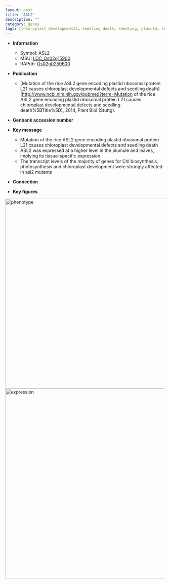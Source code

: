 ```yaml
---
layout: post
title: "ASL2"
description: ""
category: genes
tags: [chloroplast developmental, seedling death, seedling, plumule, leaf, Chl biosynthesis, photosynthesis]
---
```


* **Information**  
    + Symbol: ASL2  
    + MSU: [LOC_Os02g15900](http://rice.plantbiology.msu.edu/cgi-bin/ORF_infopage.cgi?orf=LOC_Os02g15900)  
    + RAPdb: [Os02g0259600](http://rapdb.dna.affrc.go.jp/viewer/gbrowse_details/irgsp1?name=Os02g0259600)  

* **Publication**  
    + [Mutation of the rice ASL2 gene encoding plastid ribosomal protein L21 causes chloroplast developmental defects and seedling death](http://www.ncbi.nlm.nih.gov/pubmed?term=Mutation of the rice ASL2 gene encoding plastid ribosomal protein L21 causes chloroplast developmental defects and seedling death%5BTitle%5D), 2014, Plant Biol (Stuttg).

* **Genbank accession number**  

* **Key message**  
    + Mutation of the rice ASL2 gene encoding plastid ribosomal protein L21 causes chloroplast developmental defects and seedling death
    + ASL2 was expressed at a higher level in the plumule and leaves, implying its tissue-specific expression.
    + The transcript levels of the majority of genes for Chl biosynthesis, photosynthesis and chloroplast development were strongly affected in asl2 mutants

* **Connection**  

* **Key figures**  
<img src="https://funricegenes.github.io/images/ASL2.pheno.png" alt="phenotype"  style="width: 600px;"/>

<img src="https://funricegenes.github.io/images/ASL2.exp.png" alt="expression"  style="width: 600px;"/>


